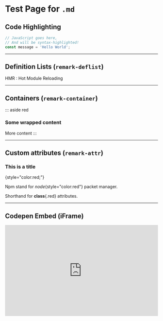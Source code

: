 # Test Page for `.md`
## Code Highlighting

```js
// JavaScript goes here,
// And will be syntax-highlighted!
const message = 'Hello World';
```

---

## Definition Lists (`remark-deflist`)

HMR
: Hot Module Reloading

---

## Containers (`remark-container`)

::: aside red
### Some wrapped content
More content
:::

---

## Custom attributes (`remark-attr`)

### This is a title
{style="color:red;"}

Npm stand for *node*{style="color:red"} packet manager.

Shorthand for **class**{.red} attributes.

---

## Codepen Embed (iFrame)

<iframe height="300" style="width: 100%;" scrolling="no" title="CSS Toggle with Element.classList" src="https://codepen.io/browsertherapy/embed/jOWdRze?default-tab=html%2Cresult" frameborder="no" loading="lazy" allowtransparency="true" allowfullscreen="true">
  See the Pen <a href="https://codepen.io/browsertherapy/pen/jOWdRze">
  CSS Toggle with Element.classList</a> by Tony Grimes (<a href="https://codepen.io/browsertherapy">@browsertherapy</a>)
  on <a href="https://codepen.io">CodePen</a>.
</iframe>
